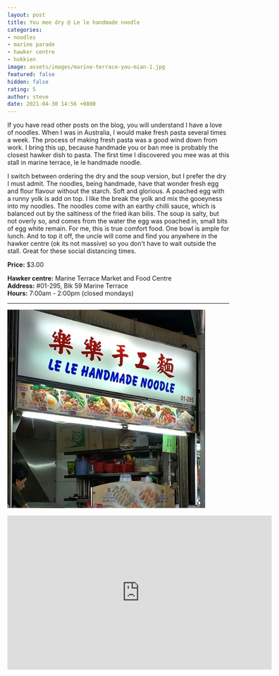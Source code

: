 ```yaml
---
layout: post
title: You mee dry @ Le le handmade noodle
categories:
- noodles
- marine parade
- hawker centre
- hokkien
image: assets/images/marine-terrace-you-mian-1.jpg
featured: false
hidden: false
rating: 5
author: steve
date: 2021-04-30 14:56 +0800
---
```

If you have read other posts on the blog, you will understand I have a love of noodles. When I was in Australia, I would make fresh pasta several times a week. The process of making fresh pasta was a good wind down from work. I bring this up, because handmade you or ban mee is probably the closest hawker dish to pasta. The first time I discovered you mee was at this stall in marine terrace, le le handmade noodle.

I switch between ordering the dry and the soup version, but I prefer the dry I must admit. The noodles, being handmade, have that wonder fresh egg and flour flavour without the starch. Soft and glorious. A poached egg with a runny yolk is add on top. I like the break the yolk and mix the gooeyness into my noodles. The noodles come with an earthy chilli sauce, which is balanced out by the saltiness of the fried ikan bilis. The soup is salty, but not overly so, and comes from the water the egg was poached in, small bits of egg white remain. For me, this is true comfort food. One bowl is ample for lunch. And to top it off, the uncle will come and find you anywhere in the hawker centre (ok its not massive) so you don't have to wait outside the stall. Great for these social distancing times.

**Price:** $3.00  

**Hawker centre:** Marine Terrace Market and Food Centre  
**Address:** #01-295, Blk 59 Marine Terrace  
**Hours:** 7:00am - 2:00pm (closed mondays)  

***  

![Le le handmade noodle hawker stall](/assets/images/marine-terrace-you-mian-2.jpg "Le le handmade noodle hawker stall")

<iframe src="https://www.google.com/maps/embed?pb=!1m18!1m12!1m3!1d3988.782240162541!2d103.91354511453848!3d1.3057713990476347!2m3!1f0!2f0!3f0!3m2!1i1024!2i768!4f13.1!3m3!1m2!1s0x31da229fc776e597%3A0xb4fba9f23d28025f!2s50A%20Marine%20Terrace%20Market!5e0!3m2!1sen!2ssg!4v1606313329702!5m2!1sen!2ssg" width="600" height="350" frameborder="0" style="border:0;" allowfullscreen="" aria-hidden="false" tabindex="0"></iframe>